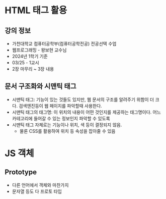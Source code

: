# HTML 태그 활용
## 강의 정보
- 가천대학교 컴퓨터공학부(컴퓨터공학전공) 전공선택 수업
- 웹프로그래밍 - 왕보현 교수님
- 2024년 1학기 기준
- 03/25 - 1교시
- 2장 마무리 ~ 3장 내용


## 문서 구조화와 시맨틱 태그
- 시맨틱 태그: 기능이 있는 것들도 있지만, 웹 문서의 구조를 알려주기 위함이 더 크다. 검색엔진등이 웹 페이지를 파악할때 사용한다. 
- 시맨틱 태그의 태그명: 이 위치의 내용이 어떤 것인지를 제공하는 태그명이다. 어느 카테고리에 들어갈 수 있는 정보인지 파악할 수 있도록 
- 시맨틱 태그 자체로는 기능이나 위치, 색 등이 결정되지 않음. 
    - 물론 CSS를 활용하여 위치 등 속성을 잡아줄 수 있음


# JS 객체
## Prototype
- 다른 언어에서 객체와 마찬가지
- 문자열 등도 다 프로토 타입


